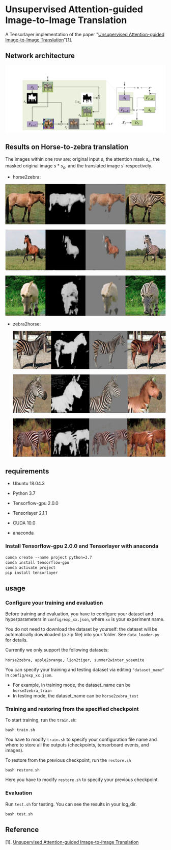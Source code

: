 # Unsupervised Attention-guided Image-to-Image Translation

A Tensorlayer implementation of the paper "[Unsupervised Attention-guided Image-to-Image Translation](https://arxiv.org/pdf/1806.02311.pdf)"[1].



## Network architecture

![network_structure](./imgs/network_structure.png)



## Results on Horse-to-zebra translation

The images within one row are: original input $s$, the attention mask $s_a$, the masked original image $s * s_a$, and the translated image $s'$ respectively. 

- horse2zebra:

![h2z1](./imgs/h2z1.png)

![h2z2](./imgs/h2z2.png)

![h2z3](./imgs/h2z3.png)

- zebra2horse:

    ![z2h1](./imgs/z2h1.png)

    ![z2h2](./imgs/z2h2.png)

    ![z2h3](./imgs/z2h3.png)



## requirements

- Ubuntu 18.04.3
- Python 3.7
- Tensorflow-gpu 2.0.0
- Tensorlayer 2.1.1
- CUDA 10.0

- anaconda



### Install Tensorflow-gpu 2.0.0 and Tensorlayer with anaconda

```shell
conda create --name project python=3.7
conda install tensorflow-gpu
conda activate project
pip install tensorlayer
```





## usage

### Configure your training and evaluation

Before training and evaluation, you have to configure your dataset and hyperparameters in `config/exp_xx.json`, where `xx` is your experiment name.

You do not need to download the dataset by yourself: the dataset will be automatically downloaded (a zip file) into your folder. See `data_loader.py` for details.

Currently we only support the following datasets:

`horse2zebra, apple2orange, lion2tiger, summer2winter_yosemite `

You can specify your training and testing dataset via editing `"dataset_name"` in `config/exp_xx.json`.

- For example, in training mode, the dataset_name can be `horse2zebra_train`
- In testing mode, the dataset_name can be `horse2zebra_test`



### Training and restoring from the specified checkpoint

To start training, run the `train.sh`:

```shell
bash train.sh
```

You have to modify `train.sh` to specify your configuration file name and where to store all the outputs (checkpoints, tensorboard events, and images).



To restore from the previous checkpoint, run the `restore.sh`

```shell
bash restore.sh
```

Here you have to modify `restore.sh` to specify your previous checkpoint.

### Evaluation

Run `test.sh`  for testing. You can see the results in your log_dir.

```shell
bash test.sh
```



 

## Reference

[1]. [Unsupervised Attention-guided Image-to-Image Translation](https://arxiv.org/pdf/1806.02311.pdf)
